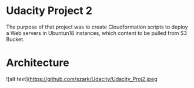 # Udacity Project 2
The purpose of that project was to create Cloudformation scripts to deploy a Web servers in Ubuntun18 instances, which content to be pulled from S3 Bucket. 

# Architecture
![alt text](https://github.com/szark/Udacity/Udacity_Proj2.jpeg
